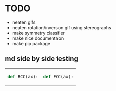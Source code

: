 # TODO

 - neaten gifs
 - neaten rotation/inversion gif using stereographs
 - make symmetry classifier
 - make nice documentaion
 - make pip package

## md side by side testing

<table>
<tr>
<td>

```py
def BCC(ax):
```

</pre>
</td>
<td>

```py
def FCC(ax):
```

</td>
</tr>
</table>
